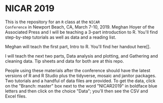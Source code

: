 # NICAR 2019

This is the repository for an <code>R</code> class at the <code>NICAR Conference</code> in Newport Beach, CA, March 7-10, 2019. Meghan Hoyer of the Associated Press and I will be teaching a 3-part introduction to R. You'll find step-by-step tutorials as well as data and a reading list.

Meghan will teach the first part, Intro to R. You'll find her handout here[].

I will teach the next two parts, Data analysis and plotting, and Gathering and cleaning data. Tip sheets and data for both are at this repo.

People using these materials after the conference should have the latest versions of R and R Studio plus the tidyverse, mosaic and janitor packages. Two tutorials and a handful of data files are provided. To get the data, click on the "Branch: master" box next to the word "NICAR2019" in boldface blue letters and then click on the choice "Data"; you'll then see the CSV and Excel files.
